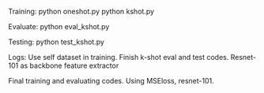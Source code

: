 Training:
python oneshot.py
python kshot.py

Evaluate:
python eval_kshot.py

Testing:
python test_kshot.py

Logs:
Use self dataset in training.
Finish k-shot eval and test codes.
Resnet-101 as backbone feature extractor

Final training and evaluating codes. Using MSEloss, resnet-101.
